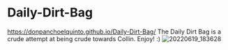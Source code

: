 # Daily-Dirt-Bag
https://donpanchoelquinto.github.io/Daily-Dirt-Bag/
The Daily Dirt Bag is a crude attempt at being crude towards Collin.
Enjoy! :)
![20220619_183628](https://user-images.githubusercontent.com/5534723/203181249-f53ed845-a3cc-409a-9522-788aa8c80586.jpg)
